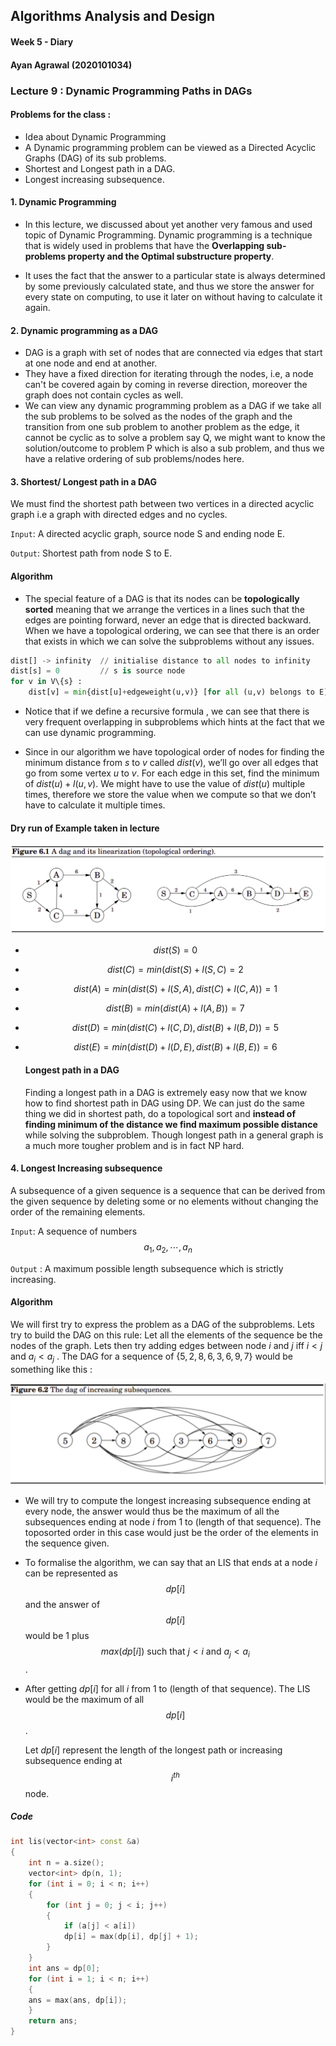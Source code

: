 ## Algorithms Analysis and Design

#### Week 5  - Diary 



#### Ayan Agrawal (2020101034)



### Lecture 9 : Dynamic Programming Paths in DAGs

#### Problems for the class :

- Idea about Dynamic Programming
- A Dynamic programming problem can be viewed as a Directed Acyclic Graphs (DAG) of its sub problems.
- Shortest and Longest path in a DAG.
- Longest increasing subsequence.

#### 1. Dynamic Programming

- In this lecture, we discussed about yet another very famous and used topic of Dynamic Programming. Dynamic programming is a technique that is widely used in problems that have the **Overlapping sub-problems property and the Optimal substructure property**. 

- It uses the fact that the answer to a particular state is always determined by some previously calculated state, and thus we store the answer for every state on computing, to use it later on without having to calculate it again.

#### 2. Dynamic programming as a DAG

- DAG is a graph with set of nodes that are connected via edges that start at one node and end at another.
- They have a fixed direction for iterating through the nodes, i.e, a node can't be covered again by coming in reverse direction, moreover the graph does not contain cycles as well.
- We can view any dynamic programming problem as a DAG if we take all the sub problems to be solved as the nodes of the graph and the transition from one sub problem to another problem as the edge, it cannot be cyclic as to solve a problem say Q, we might want to know the solution/outcome to problem P which is also a sub problem, and thus we have a relative ordering of sub problems/nodes here.

#### 3. Shortest/ Longest path in a DAG

We must find the shortest path between two vertices in a directed acyclic graph i.e a graph with directed edges and no cycles.

 `Input`:  A directed acyclic graph, source node S and ending node E. 

`Output`: Shortest path from node S to E.

#### Algorithm 

- The special feature of a DAG is that its nodes can be **topologically sorted** meaning that we arrange the vertices in a lines such that the edges are pointing forward, never an edge that is directed backward. When we have a topological ordering, we can see that there is an order that exists in which we can solve the subproblems without any issues. 



```python
dist[] -> infinity  // initialise distance to all nodes to infinity
dist[s] = 0         // s is source node
for v in V\{s} :
    dist[v] = min{dist[u]+edgeweight(u,v)} [for all (u,v) belongs to E]
```

 

- Notice that if we define a recursive formula , we can see that there is very frequent overlapping in subproblems which hints at the fact that we can use dynamic programming. 

- Since in our algorithm we have topological order of nodes for finding the minimum distance from $s$ to $v$ called $dist(v)$, we’ll go over all edges that go from some vertex $u$ to $v$. For each edge in this set, find the minimum of $dist(u) + l(u, v)$. We might have to use the value of $dist(u)$ multiple times, therefore we store the value when we compute so that we don’t have to calculate it multiple times. 

#### Dry run of Example taken in lecture

 <img src="dag.png" alt="dag" style="zoom: 50%;" />



* $$dist(S) = 0$$ 

* $$dist(C) = min(dist(S) + l(S, C) = 2$$  

* $$dist(A) = min(dist(S) + l(S, A), dist(C) + l(C, A))  = 1$$ 

* $$dist(B) = min(dist(A) + l(A, B)) = 7$$ 

* $$dist(D) = min(dist(C) + l(C, D), dist(B) + l(B, D))  = 5$$ 

* $$dist(E) = min(dist(D) + l(D, E), dist(B) + l(B, E)) = 6$$ 

  

  #### Longest path in a DAG 

   Finding a longest path in a DAG is extremely easy now that we know how to find shortest path in DAG using DP. We can just do the same thing we did in shortest path, do a topological sort and **instead of finding minimum of the distance we find maximum possible distance** while solving the subproblem. Though longest path in a general graph is a much more tougher problem and is in fact NP hard. 

  

#### 4. Longest Increasing subsequence

A subsequence of a given sequence is a sequence that can be derived from the given sequence by deleting some or no elements without changing the order of the remaining elements.

`Input`: A sequence of numbers $$a_1, a_2, \cdots , a_n$$ 

`Output` : A maximum possible length subsequence which is strictly increasing.



#### Algorithm

We will first try to express the problem as a DAG of the subproblems. Lets try to build the DAG on this rule: Let all the elements of the sequence be the nodes of the graph. Lets then try adding edges between node $i$ and $j$ iff $i < j$ and $a_i < a_j$ . The DAG for a sequence of $\{5, 2, 8, 6, 3, 6, 9, 7\}$ would be something like this :



<img src="lis.png" alt="lis" style="zoom: 50%;" />



- We will try to compute the longest increasing subsequence ending at every node, the answer would thus be the maximum of all the subsequences ending at node $i$ from $1$ to (length of that sequence). The toposorted order in this case would just be the order of the elements in the sequence given.

- To formalise the algorithm, we can say that an LIS that ends at a node $i$ can be represented as $$dp[i]$$ and the answer of $$dp[i]$$ would be $1$ plus $$max(dp[i]) \text{ such that } j < i \text{ and } a_j < a_i$$ . 

- After getting $dp[i]$ for all $i$ from $1$ to (length of that sequence). The LIS would be the maximum of all $$dp[i]$$ . 	

  Let $dp[i]$ represent the length of the longest path or increasing subsequence ending at $$i^{th}$$ node.

##### Code 

```c++
int lis(vector<int> const &a) 
{
	int n = a.size();
	vector<int> dp(n, 1);
	for (int i = 0; i < n; i++) 
    {
		for (int j = 0; j < i; j++) 
        {
			if (a[j] < a[i])
			dp[i] = max(dp[i], dp[j] + 1);
		}
	}
	int ans = dp[0];
	for (int i = 1; i < n; i++)
    {
	ans = max(ans, dp[i]);
	}
	return ans;
}
```





